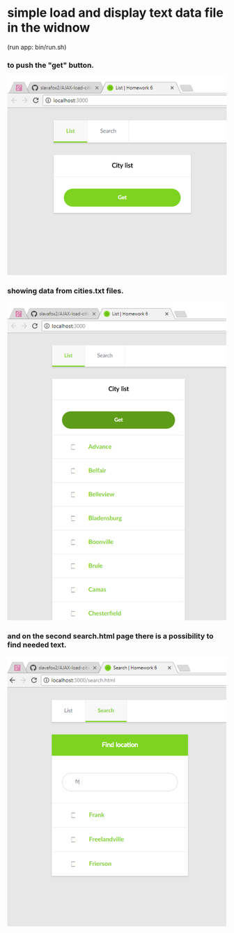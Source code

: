 # simple load and display text data file in the widnow 
(run app: bin/run.sh)

### to push the "get" button.

![1](/imagesForReadMe//1.png)

### showing data from cities.txt files.

![2](/imagesForReadMe//2.png)

### and on the second search.html page there is a possibility to find needed text.

![3](/imagesForReadMe//3.png)


